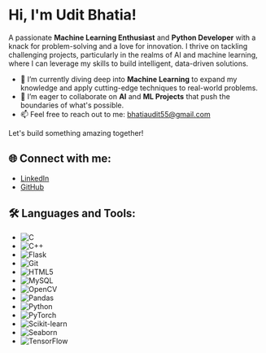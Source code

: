 # Hi, I'm Udit Bhatia! 
A passionate **Machine Learning Enthusiast** and **Python Developer** with a knack for problem-solving and a love for innovation. I thrive on tackling challenging projects, particularly in the realms of AI and machine learning, where I can leverage my skills to build intelligent, data-driven solutions.

- 🌱 I’m currently diving deep into **Machine Learning** to expand my knowledge and apply cutting-edge techniques to real-world problems.
- 👯 I’m eager to collaborate on **AI** and **ML Projects** that push the boundaries of what's possible.
- 📫 Feel free to reach out to me: [bhatiaudit55@gmail.com](mailto:bhatiaudit55@gmail.com)

Let's build something amazing together! 

## 🌐 Connect with me:
- [LinkedIn](www.linkedin.com/in/uditbhatia26)
- [GitHub](https://github.com/manas95826)

## 🛠 Languages and Tools:
- ![C](https://img.shields.io/badge/C-00599C?style=flat-square&logo=c&logoColor=white)
- ![C++](https://img.shields.io/badge/C++-00599C?style=flat-square&logo=cplusplus&logoColor=white)
- ![Flask](https://img.shields.io/badge/Flask-000000?style=flat-square&logo=flask&logoColor=white)
- ![Git](https://img.shields.io/badge/Git-F05032?style=flat-square&logo=git&logoColor=white)
- ![HTML5](https://img.shields.io/badge/HTML5-E34F26?style=flat-square&logo=html5&logoColor=white)
- ![MySQL](https://img.shields.io/badge/MySQL-4479A1?style=flat-square&logo=mysql&logoColor=white)
- ![OpenCV](https://img.shields.io/badge/OpenCV-5C3EE8?style=flat-square&logo=opencv&logoColor=white)
- ![Pandas](https://img.shields.io/badge/Pandas-150458?style=flat-square&logo=pandas&logoColor=white)
- ![Python](https://img.shields.io/badge/Python-3776AB?style=flat-square&logo=python&logoColor=white)
- ![PyTorch](https://img.shields.io/badge/PyTorch-EE4C2C?style=flat-square&logo=pytorch&logoColor=white)
- ![Scikit-learn](https://img.shields.io/badge/Scikit--learn-F7931E?style=flat-square&logo=scikit-learn&logoColor=black)
- ![Seaborn](https://img.shields.io/badge/Seaborn-3776AB?style=flat-square&logo=python&logoColor=white)
- ![TensorFlow](https://img.shields.io/badge/TensorFlow-FF6F00?style=flat-square&logo=tensorflow&logoColor=white)
